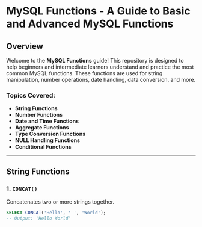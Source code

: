 # MySQL Functions - A Guide to Basic and Advanced MySQL Functions

## Overview

Welcome to the **MySQL Functions** guide! This repository is designed to help beginners and intermediate learners understand and practice the most common MySQL functions. These functions are used for string manipulation, number operations, date handling, data conversion, and more.

### Topics Covered:
- **String Functions**
- **Number Functions**
- **Date and Time Functions**
- **Aggregate Functions**
- **Type Conversion Functions**
- **NULL Handling Functions**
- **Conditional Functions**

---

## String Functions

### 1. `CONCAT()`
Concatenates two or more strings together.

```sql
SELECT CONCAT('Hello', ' ', 'World');
-- Output: 'Hello World'
